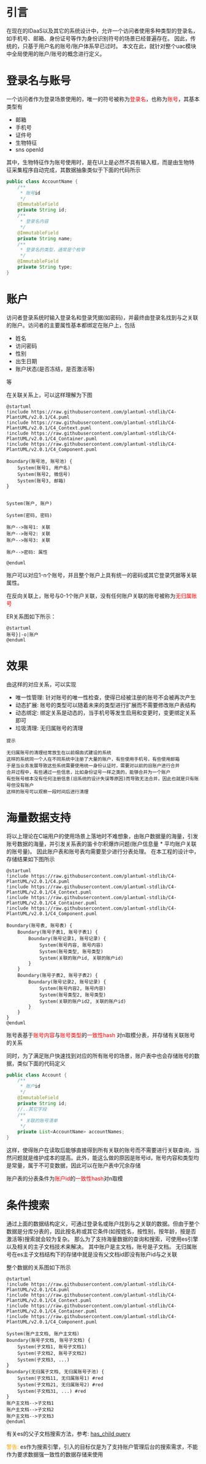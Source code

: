 # 引言

在现在的IDaaS以及其它的系统设计中，允许一个访问者使用多种类型的登录名，如手机号、邮箱、身份证号等作为身份识别符号的场景已经普遍存在。 因此，传统的，只基于用户名的账号/账户体系早已过时。
本文在此，就针对整个uac模块中全局使用的账户/账号的概念进行定义。

# 登录名与账号

一个访问者作为登录场景使用的，唯一的符号被称为<span style="color:red;">登录名</span>，也称为<span style="color:red;">账号</span>，其基本类型有

* 邮箱
* 手机号
* 证件号
* 生物特征
* sns openId

其中，生物特征作为账号使用时，是在UI上是必然不具有输入框，而是由生物特征采集程序自动完成，其数据抽象类似于下面的代码所示

```java
public class AccountName {
    /**
     * 账号id
     */
    @ImmutableField
    private String id;
    /**
     * 登录名内容
     */
    @ImmutableField
    private String name;
    /**
     * 登录名的类型，通常是个枚举
     */
    @ImmutableField
    private String type;
}
```

# 账户

访问者登录系统时输入登录名和登录凭据(如密码)，并最终由登录名找到与之关联的账户。访问者的主要属性基本都绑定在账户上，包括

* 姓名
* 访问密码
* 性别
* 出生日期
* 账户状态(是否冻结，是否激活等)

等

在关联关系上，可以这样理解为下图

```plantuml
@startuml
!include https://raw.githubusercontent.com/plantuml-stdlib/C4-PlantUML/v2.0.1/C4.puml
!include https://raw.githubusercontent.com/plantuml-stdlib/C4-PlantUML/v2.0.1/C4_Context.puml
!include https://raw.githubusercontent.com/plantuml-stdlib/C4-PlantUML/v2.0.1/C4_Container.puml
!include https://raw.githubusercontent.com/plantuml-stdlib/C4-PlantUML/v2.0.1/C4_Component.puml

Boundary(账号池, 账号池) {
    System(账号1, 用户名)
    System(账号2, 微信号)
    System(账号3, 邮箱)
}


System(账户, 账户)

System(密码, 密码)

账户-->账号1: 关联
账户-->账号2: 关联
账户-->账号3: 关联

账户-->密码: 属性

@enduml
```

账户可以对应1-n个账号，并且整个账户上具有统一的密码或其它登录凭据等关联属性。

在反向关联上，账号与0-1个账户关联，没有任何账户关联的账号被称为<span style="color:red">无归属账号</span>

ER关系图如下所示：

```plantuml
@startuml
账号}|-o|账户
@enduml
```

# 效果

由这样的对应关系，可以实现

* 唯一性管理: 针对账号的唯一性检查，使得已经被注册的账号不会被再次产生
* 动态扩展: 账号的类型可以随着未来的类型进行扩展而不需要修改账户表结构
* 动态绑定: 绑定关系是动态的，当手机号等发生启用和变更时，变更绑定关系即可
* 垃圾清理: 无归属账号的清理

```
提示

无归属账号的清理经常放生在以前烟囱式建设的系统
这样的系统同一个人在不同系统中注册了大量的账户，有些使用手机号，有些使用邮箱
于是当业务发展导致这些系统需要使用统一身份认证时，需要对以前的旧账户进行合并
合并过程中，有些通过一些信息，比如身份证号一样之类的，能够合并为一个账户
有些账号根本没有任何注册信息(旧系统的设计失误等原因)而导致无法合并，因此也就是只有账号但没有账户
这样的账号可以观察一段时间后进行清理
```

# 海量数据支持

将以上理论在C端用户的使用场景上落地时不难想象，由账户数据量的海量，引发账号数据的海量，并引发关系表的笛卡尔积爆炸问题(账户信息量 * 平均账户关联的账号量)。 因此账户表和账号表均需要至少进行分表处理。
在本工程的设计中，存储结果如下图所示

```plantuml
@startuml
!include https://raw.githubusercontent.com/plantuml-stdlib/C4-PlantUML/v2.0.1/C4.puml
!include https://raw.githubusercontent.com/plantuml-stdlib/C4-PlantUML/v2.0.1/C4_Context.puml
!include https://raw.githubusercontent.com/plantuml-stdlib/C4-PlantUML/v2.0.1/C4_Container.puml
!include https://raw.githubusercontent.com/plantuml-stdlib/C4-PlantUML/v2.0.1/C4_Component.puml

Boundary(账号表, 账号表) {
    Boundary(账号子表1, 账号子表1) {
        Boundary(账号记录1, 账号记录) {
            System(账号内容, 账号内容)
            System(账号类型, 账号类型)
            System(关联的账户id, 关联的账户id)
        }
    }
    Boundary(账号子表2, 账号子表2) {
        Boundary(账号记录2, 账号记录) {
            System(账号内容2, 账号内容)
            System(账号类型2, 账号类型)
            System(关联的账户id2, 关联的账户id)
        }
    }
}
@enduml
```

账号表基于<span style="color:red">账号内容</span>与<span style="color:red">账号类型</span>的<span style="color:red">一致性hash</span>
对n取模分表，并存储有关联账号的关系

同时，为了满足账户快速找到对应的所有账号的场景，账户表中也会存储账号的数据，类似下面的代码定义

```java
public class Account {
    /**
     * 账户id
     */
    @ImmutableField
    private String id;
    //..其它字段
    /**
     * 关联的账号清单
     */
    private List<AccountName> accountNames;
}
```

这样，使得账户在读取后能够直接得到所有关联的账号而不需要进行关联查询，当然问题就是维护成本的提高。此外，能这么做的原因是账号id，账号内容和类型均是常量，属于不可变数据，因此可以在账户表中冗余存储

账户表的分表条件为<span style="color:red">账户id</span>的<span style="color:red">一致性hash</span>对n取模

# 条件搜索

通过上面的数据结构定义，可通过登录名或账户找到与之关联的数据。但由于整个数据是分库分表的，因此按名称或其它条件(如按姓名，按性别，按年龄，按是否激活等)搜索就会较为复杂。
那么为了支持海量数据的查询和搜索，可使用es引擎以及相关的主子文档技术来解决。 其中账户是主文档，账号是子文档。 无归属账号在es主子文档结构下的存储中就是没有父文档id即没有账户id与之关联

整个数据的关系图如下所示

```plantuml
@startuml
!include https://raw.githubusercontent.com/plantuml-stdlib/C4-PlantUML/v2.0.1/C4.puml
!include https://raw.githubusercontent.com/plantuml-stdlib/C4-PlantUML/v2.0.1/C4_Context.puml
!include https://raw.githubusercontent.com/plantuml-stdlib/C4-PlantUML/v2.0.1/C4_Container.puml
!include https://raw.githubusercontent.com/plantuml-stdlib/C4-PlantUML/v2.0.1/C4_Component.puml

System(账户主文档, 账户主文档)
Boundary(账号子文档, 账号子文档) {
    System(子文档1, 账号子文档1)
    System(子文档2, 账号子文档2)
    System(子文档3, ...)
}
Boundary(无归属子文档, 无归属账号子池) {
    System(子文档11, 无归属账号1) #red
    System(子文档21, 无归属账号2) #red
    System(子文档31, ...) #red
}
账户主文档-->子文档1
账户主文档-->子文档2
账户主文档-->子文档3
@enduml
```

有关es的父子文档搜索方法，参考: [has_child query](https://www.elastic.co/guide/en/elasticsearch/reference/current/query-dsl-has-child-query.html)

<span style="color:orange">警告:</span> es作为搜索引擎，引入的目标仅是为了支持账户管理后台的搜索需求，不能作为要求数据强一致性的数据存储来使用